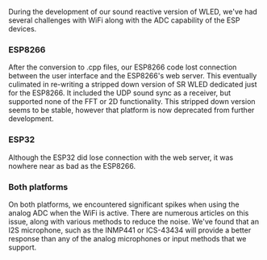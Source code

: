 During the development of our sound reactive version of WLED, we've had several challenges with WiFi along with the ADC capability of the ESP devices.


### ESP8266

After the conversion to .cpp files, our ESP8266 code lost connection between the user interface and the ESP8266's web server. This eventually culimated in re-writing a stripped down version of SR WLED dedicated just for the ESP8266. It included the UDP sound sync as a receiver, but supported none of the FFT or 2D functionality. This stripped down version seems to be stable, however that platform is now deprecated from further development.


### ESP32

Although the ESP32 did lose connection with the web server, it was nowhere near as bad as the ESP8266. 


### Both platforms

On both platforms, we encountered significant spikes when using the analog ADC when the WiFi is active. There are numerous articles on this issue, along with various methods to reduce the noise. We've found that an I2S microphone, such as the INMP441 or ICS-43434 will provide a better response than any of the analog microphones or input methods that we support.

